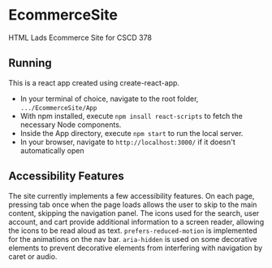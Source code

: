 # EcommerceSite
HTML Lads Ecommerce Site for CSCD 378

## Running

This is a react app created using create-react-app.

* In your terminal of choice, navigate to the root folder, `.../EcommerceSite/App`
* With npm installed, execute `npm insall react-scripts` to fetch the necessary Node components.
* Inside the App directory, execute `npm start` to run the local server.
* In your browser, navigate to `http://localhost:3000/` if it doesn't automatically open

## Accessibility Features

The site currently implements a few accessibility features. On each page, pressing tab once when the page loads allows the user to skip to the main  content, skipping the navigation panel. The icons used for the search, user account, and cart provide additional information to a screen reader, allowing the icons to be read aloud as text. `prefers-reduced-motion` is implemented for the animations on the nav bar. `aria-hidden` is used on some decorative elements to prevent decorative elements from interfering with navigation by caret or audio.
